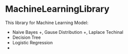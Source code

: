 # MachineLearningLibrary
This library for Machine Learning Model: 

- Naive Bayes
+, Gause Distribution
+, Laplace Techinal 
- Decision Tree
- Logistic Regression
- 
